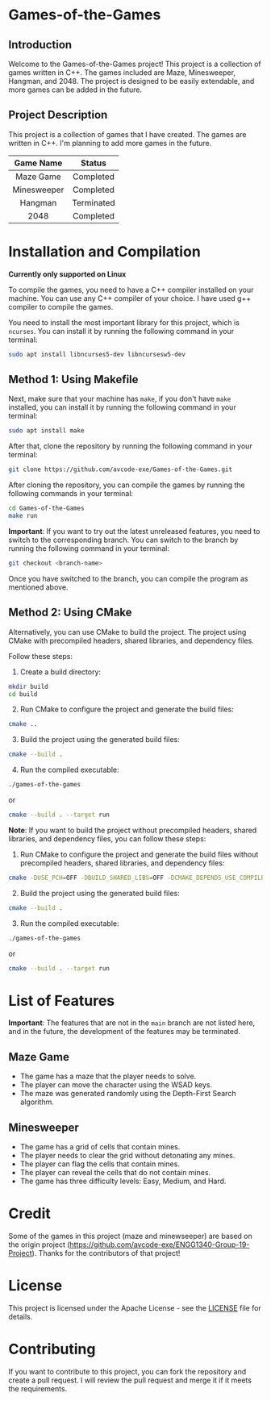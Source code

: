 # Games-of-the-Games

## Introduction

Welcome to the Games-of-the-Games project! This project is a collection of games written in C++. The games included are Maze, Minesweeper, Hangman, and 2048. The project is designed to be easily extendable, and more games can be added in the future.

## Project Description

This project is a collection of games that I have created. The games are written in C++. I'm planning to add more games
in the future.

|  Game Name  |   Status   |
|:-----------:|:----------:|
|  Maze Game  | Completed  |
| Minesweeper | Completed  |
|   Hangman   | Terminated |
|    2048     | Completed  |

# Installation and Compilation

**Currently only supported on Linux**

To compile the games, you need to have a C++ compiler installed on your machine. You can use any C++ compiler of your
choice. I have used g++ compiler to compile the games.

You need to install the most important library for this project, which is `ncurses`. You can install it by running the
following command in your terminal:

```bash
sudo apt install libncurses5-dev libncursesw5-dev
```

## Method 1: Using Makefile

Next, make sure that your machine has `make`, if you don't have `make` installed, you can install it by running the
following command in your terminal:

```bash
sudo apt install make
```

After that, clone the repository by running the following command in your terminal:

```bash
git clone https://github.com/avcode-exe/Games-of-the-Games.git
```

After cloning the repository, you can compile the games by running the following commands in your terminal:

```bash
cd Games-of-the-Games
make run
```

**Important**: If you want to try out the latest unreleased features, you need to switch to the corresponding branch.
You can switch to the branch by running the following command in your terminal:

```bash
git checkout <branch-name>
```

Once you have switched to the branch, you can compile the program as mentioned above.

## Method 2: Using CMake

Alternatively, you can use CMake to build the project. The project using CMake with precompiled headers, shared
libraries, and dependency files.

Follow these steps:

1. Create a build directory:

```bash
mkdir build
cd build
```

2. Run CMake to configure the project and generate the build files:

```bash
cmake ..
```

3. Build the project using the generated build files:

```bash
cmake --build .
```

4. Run the compiled executable:

```bash
./games-of-the-games
```

or

```bash
cmake --build . --target run
```

**Note**: If you want to build the project without precompiled headers, shared libraries, and dependency files, you can
follow these steps:

1. Run CMake to configure the project and generate the build files without precompiled headers, shared libraries, and
   dependency files:

```bash
cmake -DUSE_PCH=OFF -DBUILD_SHARED_LIBS=OFF -DCMAKE_DEPENDS_USE_COMPILER=OFF ..
```

2. Build the project using the generated build files:

```bash
cmake --build .
```

3. Run the compiled executable:

```bash
./games-of-the-games
```

or

```bash
cmake --build . --target run
```

# List of Features

**Important**: The features that are not in the `main` branch are not listed here, and in the future, the development of
the features may be terminated.

## Maze Game

* The game has a maze that the player needs to solve.
* The player can move the character using the WSAD keys.
* The maze was generated randomly using the Depth-First Search algorithm.

## Minesweeper

* The game has a grid of cells that contain mines.
* The player needs to clear the grid without detonating any mines.
* The player can flag the cells that contain mines.
* The player can reveal the cells that do not contain mines.
* The game has three difficulty levels: Easy, Medium, and Hard.

# Credit

Some of the games in this project (maze and minewseeper) are based on the origin
project (https://github.com/avcode-exe/ENGG1340-Group-19-Project). Thanks for the contributors of that project!

# License

This project is licensed under the Apache License - see the [LICENSE](LICENSE) file for details.

# Contributing

If you want to contribute to this project, you can fork the repository and create a pull request. I will review the pull
request and merge it if it meets the requirements.